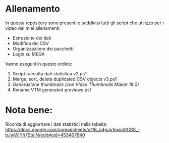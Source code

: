 # Allenamento
In questa repository sono presenti e suddivisi tutti gli script che utilizzo per i video dei miei allenamenti. 
- Estrazione dei dati
- Modifica dei CSV
- Organizzazione dei pacchetti
- Login su MEGA

Vanno eseguiti in questo ordine:
  1. Script raccolta dati statistica v2.ps1
  2. Merge, sort, delete duplicated CSV objects v3.ps1
  3. *Generazione thumbnails (con Video Thumbnails Maker 18.0)*
  4. Rename VTM generated previews.ps1

# Nota bene:
Ricorda di aggiornare i dati statistici nella tabella: https://docs.google.com/spreadsheets/d/1B_p4gJx1pxio3tCRS_-bJwWlYh7StelN/edit#gid=453407640
